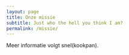 ```yaml
---
layout: page
title: Onze missie
subtitle: Just who the hell you think I am?
permalink: /missie/
---
```


Meer informatie volgt snel(kookpan).
